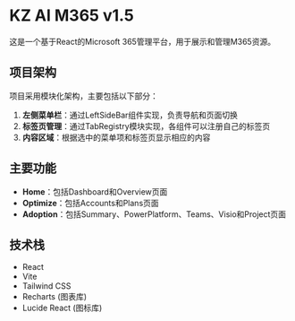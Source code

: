 # KZ AI M365 v1.5

这是一个基于React的Microsoft 365管理平台，用于展示和管理M365资源。

## 项目架构

项目采用模块化架构，主要包括以下部分：

1. **左侧菜单栏**：通过LeftSideBar组件实现，负责导航和页面切换
2. **标签页管理**：通过TabRegistry模块实现，各组件可以注册自己的标签页
3. **内容区域**：根据选中的菜单项和标签页显示相应的内容

## 主要功能

- **Home**：包括Dashboard和Overview页面
- **Optimize**：包括Accounts和Plans页面
- **Adoption**：包括Summary、PowerPlatform、Teams、Visio和Project页面

## 技术栈

- React
- Vite
- Tailwind CSS
- Recharts (图表库)
- Lucide React (图标库)
